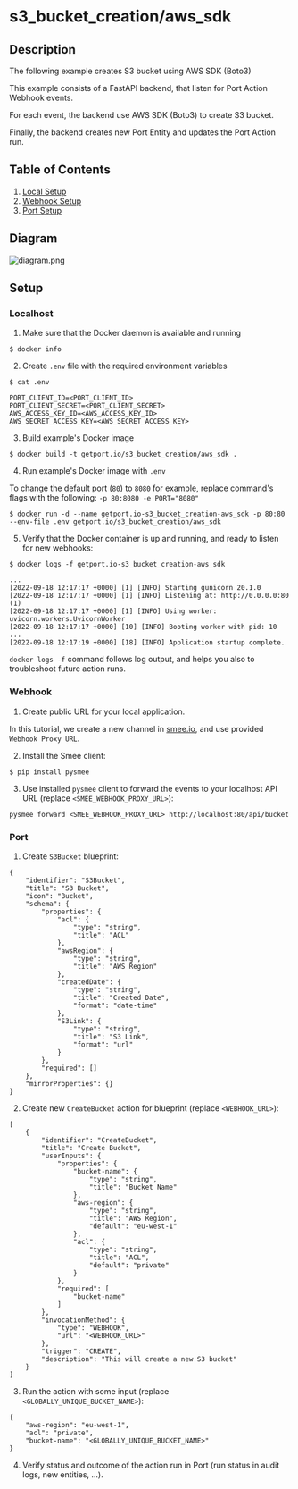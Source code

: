# s3_bucket_creation/aws_sdk

## Description

The following example creates S3 bucket using AWS SDK (Boto3)

This example consists of a FastAPI backend, that listen for Port Action Webhook events.

For each event, the backend use AWS SDK (Boto3) to create S3 bucket.

Finally, the backend creates new Port Entity and updates the Port Action run.

## Table of Contents
1. [Local Setup](#Localhost)
2. [Webhook Setup](#Webhook)
3. [Port Setup](#Port)

## Diagram

![diagram.png](diagram.png)

## Setup

### Localhost

1. Make sure that the Docker daemon is available and running
```
$ docker info
```

2. Create `.env` file with the required environment variables
```
$ cat .env

PORT_CLIENT_ID=<PORT_CLIENT_ID>
PORT_CLIENT_SECRET=<PORT_CLIENT_SECRET>
AWS_ACCESS_KEY_ID=<AWS_ACCESS_KEY_ID>
AWS_SECRET_ACCESS_KEY=<AWS_SECRET_ACCESS_KEY>
```

3. Build example's Docker image
```
$ docker build -t getport.io/s3_bucket_creation/aws_sdk .
```

4. Run example's Docker image with `.env`

To change the default port (`80`) to `8080` for example, replace command's flags with the following: `-p 80:8080 -e PORT="8080"`
```
$ docker run -d --name getport.io-s3_bucket_creation-aws_sdk -p 80:80 --env-file .env getport.io/s3_bucket_creation/aws_sdk
```

5. Verify that the Docker container is up and running, and ready to listen for new webhooks:
```
$ docker logs -f getport.io-s3_bucket_creation-aws_sdk

...
[2022-09-18 12:17:17 +0000] [1] [INFO] Starting gunicorn 20.1.0
[2022-09-18 12:17:17 +0000] [1] [INFO] Listening at: http://0.0.0.0:80 (1)
[2022-09-18 12:17:17 +0000] [1] [INFO] Using worker: uvicorn.workers.UvicornWorker
[2022-09-18 12:17:17 +0000] [10] [INFO] Booting worker with pid: 10
...
[2022-09-18 12:17:19 +0000] [18] [INFO] Application startup complete.
```

`docker logs -f` command follows log output, and helps you also to troubleshoot future action runs.

### Webhook

1. Create public URL for your local application. 

In this tutorial, we create a new channel in [smee.io](https://smee.io/), and use provided `Webhook Proxy URL`. 

2. Install the Smee client:
```
$ pip install pysmee
```

3. Use installed `pysmee` client to forward the events to your localhost API URL (replace `<SMEE_WEBHOOK_PROXY_URL>`):
```
pysmee forward <SMEE_WEBHOOK_PROXY_URL> http://localhost:80/api/bucket
```

### Port

1. Create `S3Bucket` blueprint:
```
{
    "identifier": "S3Bucket",
    "title": "S3 Bucket",
    "icon": "Bucket",
    "schema": {
        "properties": {
            "acl": {
                "type": "string",
                "title": "ACL"
            },
            "awsRegion": {
                "type": "string",
                "title": "AWS Region"
            },
            "createdDate": {
                "type": "string",
                "title": "Created Date",
                "format": "date-time"
            },
            "S3Link": {
                "type": "string",
                "title": "S3 Link",
                "format": "url"
            }
        },
        "required": []
    },
    "mirrorProperties": {}
}
```

2. Create new `CreateBucket` action for blueprint (replace `<WEBHOOK_URL>`):
```
[
    {
        "identifier": "CreateBucket",
        "title": "Create Bucket",
        "userInputs": {
            "properties": {
                "bucket-name": {
                    "type": "string",
                    "title": "Bucket Name"
                },
                "aws-region": {
                    "type": "string",
                    "title": "AWS Region",
                    "default": "eu-west-1"
                },
                "acl": {
                    "type": "string",
                    "title": "ACL",
                    "default": "private"
                }
            },
            "required": [
                "bucket-name"
            ]
        },
        "invocationMethod": {
            "type": "WEBHOOK",
            "url": "<WEBHOOK_URL>"
        },
        "trigger": "CREATE",
        "description": "This will create a new S3 bucket"
    }
]
```

3. Run the action with some input (replace `<GLOBALLY_UNIQUE_BUCKET_NAME>`):
```
{
    "aws-region": "eu-west-1",
    "acl": "private",
    "bucket-name": "<GLOBALLY_UNIQUE_BUCKET_NAME>"
}
```

4. Verify status and outcome of the action run in Port (run status in audit logs, new entities, ...).
